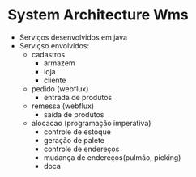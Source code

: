 # System Architecture Wms

- Serviços desenvolvidos em java
- Serviçso envolvidos:
  - cadastros
    - armazem
    - loja
    - cliente  
  - pedido (webflux)
    - entrada de produtos 
  - remessa (webflux)
    - saida de produtos 
  - alocacao (programação imperativa)
    - controle de estoque
    - geração de palete
    - controle de endereços
    - mudança de endereços(pulmão, picking) 
    - doca
